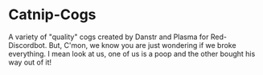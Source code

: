 # Catnip-Cogs
A variety of "quality" cogs created by Danstr and Plasma for Red-Discordbot.
But, C'mon, we know you are just wondering if we broke everything.
I mean look at us, one of us is a poop and the other bought his way out of it!
